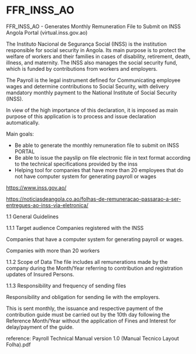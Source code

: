 # FFR_INSS_AO

FFR_INSS_AO - Generates Monthly Remuneration File to Submit on INSS Angola Portal (virtual.inss.gov.ao)

The Instituto Nacional de Segurança Social (INSS) is the institution responsible for social security in Angola. Its main purpose is to protect the welfare of workers and their families in cases of disability, retirement, death, illness, and maternity. The INSS also manages the social security fund, which is funded by contributions from workers and employers.

The Payroll is the legal instrument defined for Communicating employee wages and determine contributions to Social Security, with delivery mandatory monthly payment to the National Institute of Social Security (INSS).

In view of the high importance of this declaration, it is imposed as main purpose of this application is to process and issue declaration automatically.

Main goals:
- Be able to generate the monthly remuneration file to submit on INSS PORTAL
- Be able to issue the payslip on file electronic file in text format according to the technical specifications provided by the inss
- Helping tool for companies that have more than 20 employees that do not have computer system for generating payroll or wages

https://www.inss.gov.ao/

https://noticiasdeangola.co.ao/folhas-de-remuneracao-passarao-a-ser-entregues-ao-inss-via-eletronica/

1.1 General Guidelines

1.1.1 Target audience
Companies registered with the INSS

Companies that have a computer system for generating payroll or wages.

Companies with more than 20 workers

1.1.2 Scope of Data
The file includes all remunerations made by the company during the Month/Year referring to contribution and registration updates of Insured Persons.

1.1.3 Responsibility and frequency of sending files

Responsibility and obligation for sending lie with the employers.

This is sent monthly, the issuance and respective payment of the contribution guide must
be carried out by the 10th day following the Reference Month/Year without the application of
Fines and Interest for delay/payment of the guide.

reference: Payroll Technical Manual version 1.0 (Manual Tecnico Layout Folha).pdf